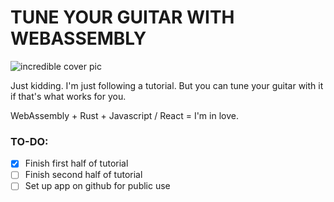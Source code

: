 # TUNE YOUR GUITAR WITH WEBASSEMBLY

![incredible cover pic](https://github.com/Franchovy/webAssembly-Audio-Tuner/blob/main/rust-tuner.png)

Just kidding. I'm just following a tutorial. But you can tune your guitar with it if that's what works for you.

WebAssembly + Rust + Javascript / React = I'm in love.

### TO-DO:

- [x] Finish first half of tutorial
- [ ] Finish second half of tutorial
- [ ] Set up app on github for public use
